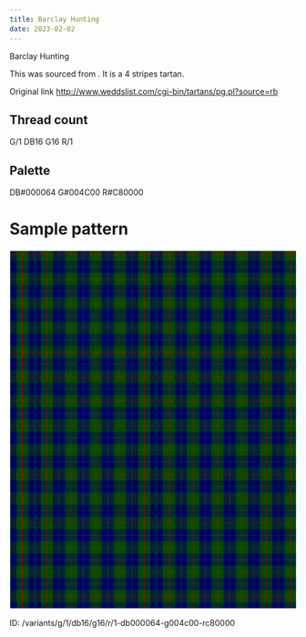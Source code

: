 ```yaml
---
title: Barclay Hunting
date: 2023-02-02
---
```

Barclay Hunting

This was sourced from <no value>.  It is a 4 stripes tartan.

Original link http://www.weddslist.com/cgi-bin/tartans/pg.pl?source=rb

## Thread count
G/1 DB16 G16 R/1

## Palette
DB#000064 G#004C00 R#C80000

# Sample pattern

![Tartan detail](tartan.png "G/1 DB16 G16 R/1 tartan")

ID: /variants/g/1/db16/g16/r/1-db000064-g004c00-rc80000